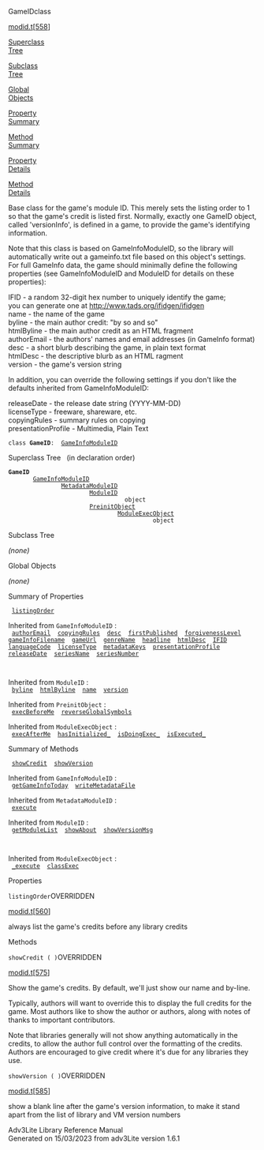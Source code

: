 <span class="title">GameID</span><span class="type">class</span>

[modid.t](../file/modid.t.html)\[[558](../source/modid.t.html#558)\]

[Superclass  
Tree](#_SuperClassTree_)

[Subclass  
Tree](#_SubClassTree_)

[Global  
Objects](#_ObjectSummary_)

[Property  
Summary](#_PropSummary_)

[Method  
Summary](#_MethodSummary_)

[Property  
Details](#_Properties_)

[Method  
Details](#_Methods_)

<div class="fdesc">

Base class for the game's module ID. This merely sets the listing order
to 1 so that the game's credit is listed first. Normally, exactly one
GameID object, called 'versionInfo', is defined in a game, to provide
the game's identifying information.

Note that this class is based on GameInfoModuleID, so the library will
automatically write out a gameinfo.txt file based on this object's
settings. For full GameInfo data, the game should minimally define the
following properties (see GameInfoModuleID and ModuleID for details on
these properties):

  
IFID - a random 32-digit hex number to uniquely identify the game;  
you can generate one at http://www.tads.org/ifidgen/ifidgen  
name - the name of the game  
byline - the main author credit: "by so and so"  
htmlByline - the main author credit as an HTML fragment  
authorEmail - the authors' names and email addresses (in GameInfo
format)  
desc - a short blurb describing the game, in plain text format  
htmlDesc - the descriptive blurb as an HTML ragment  
version - the game's version string

In addition, you can override the following settings if you don't like
the defaults inherited from GameInfoModuleID:

  
releaseDate - the release date string (YYYY-MM-DD)  
licenseType - freeware, shareware, etc.  
copyingRules - summary rules on copying  
presentationProfile - Multimedia, Plain Text

`class `**`GameID`**` :   `[`GameInfoModuleID`](../object/GameInfoModuleID.html)

</div>

<span id="_SuperClassTree_"></span>

<div class="mjhd">

<span class="hdln">Superclass Tree</span>   (in declaration order)

</div>

**`GameID`**  
`         `[`GameInfoModuleID`](../object/GameInfoModuleID.html)  
`                 `[`MetadataModuleID`](../object/MetadataModuleID.html)  
`                         `[`ModuleID`](../object/ModuleID.html)  
`                                 object`  
`                         `[`PreinitObject`](../object/PreinitObject.html)  
`                                 `[`ModuleExecObject`](../object/ModuleExecObject.html)  
`                                         object`  
<span id="_SubClassTree_"></span>

<div class="mjhd">

<span class="hdln">Subclass Tree</span>  

</div>

*(none)* <span id="_ObjectSummary_"></span>

<div class="mjhd">

<span class="hdln">Global Objects</span>  

</div>

*(none)* <span id="_PropSummary_"></span>

<div class="mjhd">

<span class="hdln">Summary of Properties</span>  

</div>

` `[`listingOrder`](#listingOrder)`  `

Inherited from `GameInfoModuleID` :  
` `[`authorEmail`](../object/GameInfoModuleID.html#authorEmail)`  `[`copyingRules`](../object/GameInfoModuleID.html#copyingRules)`  `[`desc`](../object/GameInfoModuleID.html#desc)`  `[`firstPublished`](../object/GameInfoModuleID.html#firstPublished)`  `[`forgivenessLevel`](../object/GameInfoModuleID.html#forgivenessLevel)`  `[`gameInfoFilename`](../object/GameInfoModuleID.html#gameInfoFilename)`  `[`gameUrl`](../object/GameInfoModuleID.html#gameUrl)`  `[`genreName`](../object/GameInfoModuleID.html#genreName)`  `[`headline`](../object/GameInfoModuleID.html#headline)`  `[`htmlDesc`](../object/GameInfoModuleID.html#htmlDesc)`  `[`IFID`](../object/GameInfoModuleID.html#IFID)`  `[`languageCode`](../object/GameInfoModuleID.html#languageCode)`  `[`licenseType`](../object/GameInfoModuleID.html#licenseType)`  `[`metadataKeys`](../object/GameInfoModuleID.html#metadataKeys)`  `[`presentationProfile`](../object/GameInfoModuleID.html#presentationProfile)`  `[`releaseDate`](../object/GameInfoModuleID.html#releaseDate)`  `[`seriesName`](../object/GameInfoModuleID.html#seriesName)`  `[`seriesNumber`](../object/GameInfoModuleID.html#seriesNumber)`  `

` `

Inherited from `ModuleID` :  
` `[`byline`](../object/ModuleID.html#byline)`  `[`htmlByline`](../object/ModuleID.html#htmlByline)`  `[`name`](../object/ModuleID.html#name)`  `[`version`](../object/ModuleID.html#version)`  `

Inherited from `PreinitObject` :  
` `[`execBeforeMe`](../object/PreinitObject.html#execBeforeMe)`  `[`reverseGlobalSymbols`](../object/PreinitObject.html#reverseGlobalSymbols)`  `

Inherited from `ModuleExecObject` :  
` `[`execAfterMe`](../object/ModuleExecObject.html#execAfterMe)`  `[`hasInitialized_`](../object/ModuleExecObject.html#hasInitialized_)`  `[`isDoingExec_`](../object/ModuleExecObject.html#isDoingExec_)`  `[`isExecuted_`](../object/ModuleExecObject.html#isExecuted_)`  `

<span id="_MethodSummary_"></span>

<div class="mjhd">

<span class="hdln">Summary of Methods</span>  

</div>

` `[`showCredit`](#showCredit)`  `[`showVersion`](#showVersion)`  `

Inherited from `GameInfoModuleID` :  
` `[`getGameInfoToday`](../object/GameInfoModuleID.html#getGameInfoToday)`  `[`writeMetadataFile`](../object/GameInfoModuleID.html#writeMetadataFile)`  `

Inherited from `MetadataModuleID` :  
` `[`execute`](../object/MetadataModuleID.html#execute)`  `

Inherited from `ModuleID` :  
` `[`getModuleList`](../object/ModuleID.html#getModuleList)`  `[`showAbout`](../object/ModuleID.html#showAbout)`  `[`showVersionMsg`](../object/ModuleID.html#showVersionMsg)`  `

` `

Inherited from `ModuleExecObject` :  
` `[`_execute`](../object/ModuleExecObject.html#_execute)`  `[`classExec`](../object/ModuleExecObject.html#classExec)`  `

<span id="_Properties_"></span>

<div class="mjhd">

<span class="hdln">Properties</span>  

</div>

<span id="listingOrder"></span>

`listingOrder`<span class="rem">OVERRIDDEN</span>

[modid.t](../file/modid.t.html)\[[560](../source/modid.t.html#560)\]

<div class="desc">

always list the game's credits before any library credits

</div>

<span id="_Methods_"></span>

<div class="mjhd">

<span class="hdln">Methods</span>  

</div>

<span id="showCredit"></span>

`showCredit ( )`<span class="rem">OVERRIDDEN</span>

[modid.t](../file/modid.t.html)\[[575](../source/modid.t.html#575)\]

<div class="desc">

Show the game's credits. By default, we'll just show our name and
by-line.

Typically, authors will want to override this to display the full
credits for the game. Most authors like to show the author or authors,
along with notes of thanks to important contributors.

Note that libraries generally will not show anything automatically in
the credits, to allow the author full control over the formatting of the
credits. Authors are encouraged to give credit where it's due for any
libraries they use.

</div>

<span id="showVersion"></span>

`showVersion ( )`<span class="rem">OVERRIDDEN</span>

[modid.t](../file/modid.t.html)\[[585](../source/modid.t.html#585)\]

<div class="desc">

show a blank line after the game's version information, to make it stand
apart from the list of library and VM version numbers

</div>

<div class="ftr">

Adv3Lite Library Reference Manual  
Generated on 15/03/2023 from adv3Lite version 1.6.1

</div>
